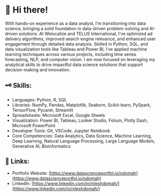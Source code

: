 # 👋 Hi there!
With hands-on experience as a data analyst, I’m transitioning into data science, bringing a solid foundation in data-driven problem-solving and AI-driven solutions. At Welocalize and TELUS International, I’ve optimized ad delivery algorithms, improved search engine relevance, and enhanced user engagement through detailed data analysis. Skilled in Python, SQL, and data visualization tools like Tableau and Power BI, I’ve applied machine learning techniques across various projects, including time series forecasting, NLP, and computer vision. I am now focused on leveraging my analytical skills to drive impactful data science solutions that support decision-making and innovation.

## 🗝️ Skills:
- Languages: Python, R, SQL
- Libraries: NumPy, Pandas, Matplotlib, Seaborn, Scikit-learn, PySpark, TensorFlow, Pycaret, Streamlit
- Spreadsheets: Microsoft Excel, Google Sheets
- Visualization: Power BI, Tableau, Looker Studio, Folium, Plotly Dash, Microsoft PowerPoint
- Developer Tools: Git, VSCode, Jupyter Notebook
- Core Competencies: Data Analytics, Data Science, Machine Learning, Deep Learning, Natural Language Processing, Large Language Models, Generative AI, Bioinformatics

## 🔗 Links:
- Portfolio Website: [https://www.datascienceportfol.io/ndomah](https://www.datascienceportfol.io/ndomah)
- LinkedIn: [https://www.linkedin.com/in/nileshdomah/](https://www.linkedin.com/in/nileshdomah/)
